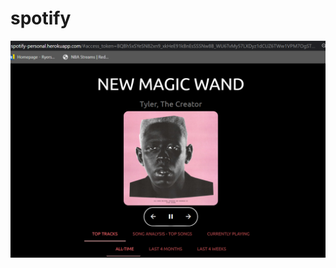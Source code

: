 # spotify

![Image of NowPlaying](https://github.com/thapaking051/spotify/blob/master/image/nowplaying.png)
